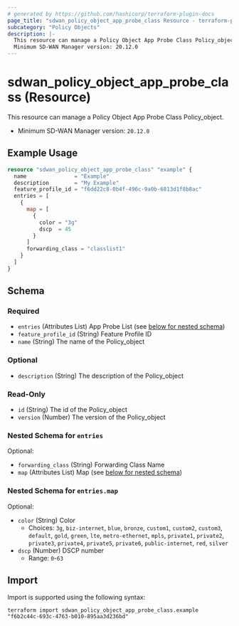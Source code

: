```yaml
---
# generated by https://github.com/hashicorp/terraform-plugin-docs
page_title: "sdwan_policy_object_app_probe_class Resource - terraform-provider-sdwan"
subcategory: "Policy Objects"
description: |-
  This resource can manage a Policy Object App Probe Class Policy_object.
  Minimum SD-WAN Manager version: 20.12.0
---
```


# sdwan_policy_object_app_probe_class (Resource)

This resource can manage a Policy Object App Probe Class Policy_object.
  - Minimum SD-WAN Manager version: `20.12.0`

## Example Usage

```terraform
resource "sdwan_policy_object_app_probe_class" "example" {
  name               = "Example"
  description        = "My Example"
  feature_profile_id = "f6dd22c8-0b4f-496c-9a0b-6813d1f8b8ac"
  entries = [
    {
      map = [
        {
          color = "3g"
          dscp  = 45
        }
      ]
      forwarding_class = "classlist1"
    }
  ]
}
```

<!-- schema generated by tfplugindocs -->
## Schema

### Required

- `entries` (Attributes List) App Probe List (see [below for nested schema](#nestedatt--entries))
- `feature_profile_id` (String) Feature Profile ID
- `name` (String) The name of the Policy_object

### Optional

- `description` (String) The description of the Policy_object

### Read-Only

- `id` (String) The id of the Policy_object
- `version` (Number) The version of the Policy_object

<a id="nestedatt--entries"></a>
### Nested Schema for `entries`

Optional:

- `forwarding_class` (String) Forwarding Class Name
- `map` (Attributes List) Map (see [below for nested schema](#nestedatt--entries--map))

<a id="nestedatt--entries--map"></a>
### Nested Schema for `entries.map`

Optional:

- `color` (String) Color
  - Choices: `3g`, `biz-internet`, `blue`, `bronze`, `custom1`, `custom2`, `custom3`, `default`, `gold`, `green`, `lte`, `metro-ethernet`, `mpls`, `private1`, `private2`, `private3`, `private4`, `private5`, `private6`, `public-internet`, `red`, `silver`
- `dscp` (Number) DSCP number
  - Range: `0`-`63`

## Import

Import is supported using the following syntax:

```shell
terraform import sdwan_policy_object_app_probe_class.example "f6b2c44c-693c-4763-b010-895aa3d236bd"
```
